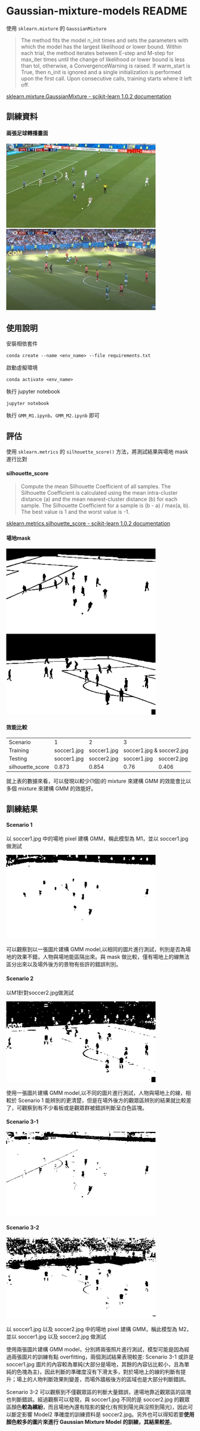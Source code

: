 # Gaussian-mixture-models README
使用 `sklearn.mixture` 的 `GaussianMixture`

> The method fits the model n_init times and sets the parameters with which the model has the largest likelihood or lower bound. Within each trial, the method iterates between E-step and M-step for max_iter times until the change of likelihood or lower bound is less than tol, otherwise, a ConvergenceWarning is raised. If warm_start is True, then n_init is ignored and a single initialization is performed upon the first call. Upon consecutive calls, training starts where it left off.

[sklearn.mixture.GaussianMixture - scikit-learn 1.0.2 documentation](https://scikit-learn.org/stable/modules/generated/sklearn.mixture.GaussianMixture.html#sklearn.mixture.GaussianMixture.fit)

## 訓練資料
#### 兩張足球轉播畫面

![](https://github.com/eggtower/Gaussian-mixture-models/blob/master/soccer1.jpg)
![](https://github.com/eggtower/Gaussian-mixture-models/blob/master/soccer2.jpg)

## 使用說明
安裝相依套件
```
conda create --name <env_name> --file requirements.txt
```
啟動虛擬環境
```
conda activate <env_name>
```
執行 jupyter notebook 
```
jupyter notebook 
```
執行 `GMM_M1.ipynb`、`GMM_M2.ipynb` 即可

## 評估
使用 `sklearn.metrics` 的 `silhouette_score()` 方法，將測試結果與場地 mask 進行比對

#### silhouette_score
> Compute the mean Silhouette Coefficient of all samples.
>The Silhouette Coefficient is calculated using the mean intra-cluster distance (a) and the mean nearest-cluster distance (b) for each sample. The Silhouette Coefficient for a sample is (b - a) / max(a, b).
> The best value is 1 and the worst value is -1.

[sklearn.metrics.silhouette_score - scikit-learn 1.0.2 documentation](https://scikit-learn.org/stable/modules/generated/sklearn.metrics.silhouette_score.html#sklearn.metrics.silhouette_score)

#### 場地mask
![](https://github.com/eggtower/Gaussian-mixture-models/blob/master/soccer1_mask.png)
![](https://github.com/eggtower/Gaussian-mixture-models/blob/master/soccer2_mask.png)

#### 效能比較
<table>
   <tr>
      <td>Scenario</td>
      <td>1</td>
      <td>2</td>
      <td colspan="2">3</td>
   </tr>
   <tr>
      <td>Training</td>
      <td>soccer1.jpg</td>
      <td>soccer1.jpg</td>
      <td colspan="2">soccer1.jpg & soccer2.jpg</td>
   </tr>
   <tr>
      <td>Testing</td>
      <td>soccer1.jpg</td>
      <td>soccer2.jpg</td>
      <td>soccer1.jpg</td>
      <td>soccer2.jpg</td>
   </tr>
   <tr>
      <td>silhouette_score</td>
      <td>0.873</td>
      <td>0.854</td>
      <td>0.76</td>
      <td>0.406</td>
   </tr>
</table>

就上表的數據來看，可以發現以較少(1個)的 mixture 來建構 GMM 的效能會比以多個 mixture 來建構 GMM 的效能好。

## 訓練結果
#### Scenario 1
以 soccer1.jpg 中的場地 pixel 建構 GMM，稱此模型為 M1，並以 soccer1.jpg 做測試

![Segmentation1](https://raw.githubusercontent.com/eggtower/Gaussian-mixture-models/master/result/Segmentation1.jpg)

可以觀察到以一張圖片建構 GMM model,以相同的圖片進行測試，判別是否為場地的效果不錯，人物與場地能區隔出來。與 mask 做比較，僅有場地上的線無法區分出來以及場外後方的景物有些許的錯誤判別。
#### Scenario 2
以M1針對soccer2.jpg做測試

![Segmentation2](https://raw.githubusercontent.com/eggtower/Gaussian-mixture-models/master/result/Segmentation2.jpg)

使用一張圖片建構 GMM model,以不同的圖片進行測試，人物與場地上的線，相較於 Scenario 1 能辨別的更清楚，但是在場外後方的觀眾區辨別的結果就比較差了，可觀察到有不少看板或是觀眾群被錯誤判斷呈白色區塊。

#### Scenario 3-1
![Segmentation3-1](https://raw.githubusercontent.com/eggtower/Gaussian-mixture-models/master/result/Segmentation3-1.jpg)
#### Scenario 3-2
![Segmentation3-2](https://raw.githubusercontent.com/eggtower/Gaussian-mixture-models/master/result/Segmentation3-2.jpg)

以 soccer1.jpg 以及 soccer2.jpg 中的場地 pixel 建構 GMM，稱此模型為 M2，並以 soccer1.jpg 以及 soccer2.jpg 做測試 

使用兩張圖片建構 GMM model，分別將兩張照片進行測試，模型可能是因為經過兩張圖片的訓練有點 overfitting，兩個測試結果表現較差: 
Scenario 3-1 或許是 soccer1.jpg 圖片的內容較為單純(大部分是場地，其餘的內容佔比較小，且為單純的色塊為主)，因此判斷的準確度沒有下滑太多，對於場地上的線的判斷有提升；場上的人物判斷效果則變差，而場外牆板後方的區域也是大部分判斷錯誤。

Scenario 3-2 可以觀察到不僅觀眾區的判斷大量錯誤，連場地靠近觀眾區的區塊也判斷錯誤。經過觀察可以發現，與 soccer1.jpg 不同的是 soccer2.jpg 的觀眾區顏色**較為繽紛**，而且場地內還有陰影的變化(有照到陽光與沒照到陽光)，因此可以斷定影響 Model2 準確度的訓練資料是 soccer2.jpg。另外也可以得知若要**使用顏色較多的圖片來進行 Gaussian Mixture Model 的訓練，其結果較差**。
